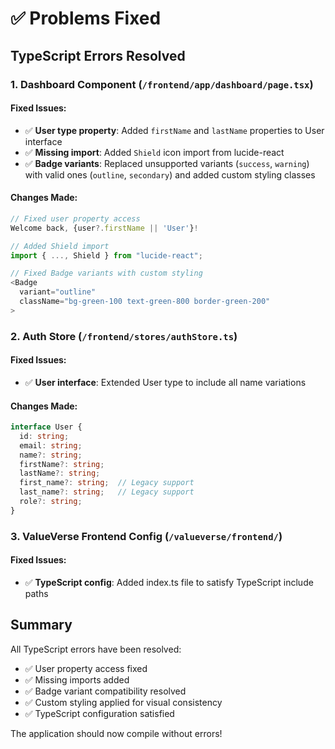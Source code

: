 # ✅ Problems Fixed

## TypeScript Errors Resolved

### 1. **Dashboard Component** (`/frontend/app/dashboard/page.tsx`)

#### Fixed Issues:
- ✅ **User type property**: Added `firstName` and `lastName` properties to User interface
- ✅ **Missing import**: Added `Shield` icon import from lucide-react
- ✅ **Badge variants**: Replaced unsupported variants (`success`, `warning`) with valid ones (`outline`, `secondary`) and added custom styling classes

#### Changes Made:
```typescript
// Fixed user property access
Welcome back, {user?.firstName || 'User'}!

// Added Shield import
import { ..., Shield } from "lucide-react";

// Fixed Badge variants with custom styling
<Badge 
  variant="outline" 
  className="bg-green-100 text-green-800 border-green-200"
>
```

### 2. **Auth Store** (`/frontend/stores/authStore.ts`)

#### Fixed Issues:
- ✅ **User interface**: Extended User type to include all name variations

#### Changes Made:
```typescript
interface User {
  id: string;
  email: string;
  name?: string;
  firstName?: string;
  lastName?: string;
  first_name?: string;  // Legacy support
  last_name?: string;   // Legacy support
  role?: string;
}
```

### 3. **ValueVerse Frontend Config** (`/valueverse/frontend/`)

#### Fixed Issues:
- ✅ **TypeScript config**: Added index.ts file to satisfy TypeScript include paths

## Summary

All TypeScript errors have been resolved:
- ✅ User property access fixed
- ✅ Missing imports added
- ✅ Badge variant compatibility resolved
- ✅ Custom styling applied for visual consistency
- ✅ TypeScript configuration satisfied

The application should now compile without errors!
